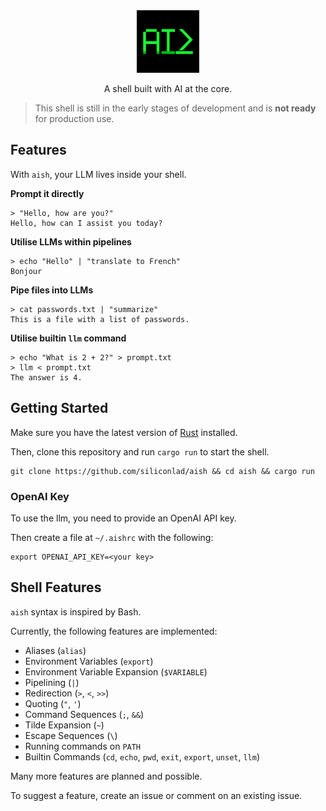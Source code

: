 <div align="center">
<img src="media/logo.png" height=100>

A shell built with AI at the core.

</div>

> This shell is still in the early stages of development and is **not ready** for production use.

## Features


With `aish`, your LLM lives inside your shell.

**Prompt it directly**

```
> "Hello, how are you?"
Hello, how can I assist you today?
```

**Utilise LLMs within pipelines**

```
> echo "Hello" | "translate to French"
Bonjour
```

**Pipe files into LLMs**

```
> cat passwords.txt | "summarize"
This is a file with a list of passwords.
```

**Utilise builtin `llm` command**

```
> echo "What is 2 + 2?" > prompt.txt
> llm < prompt.txt
The answer is 4.
```

## Getting Started

Make sure you have the latest version of [Rust](https://www.rust-lang.org) installed.

Then, clone this repository and run `cargo run` to start the shell.

```
git clone https://github.com/siliconlad/aish && cd aish && cargo run
```

### OpenAI Key

To use the llm, you need to provide an OpenAI API key.

Then create a file at `~/.aishrc` with the following:

```
export OPENAI_API_KEY=<your key>
```

## Shell Features

`aish` syntax is inspired by Bash.

Currently, the following features are implemented:

- Aliases (`alias`)
- Environment Variables (`export`)
- Environment Variable Expansion (`$VARIABLE`)
- Pipelining (`|`)
- Redirection (`>`, `<`, `>>`)
- Quoting (`"`, `'`)
- Command Sequences (`;`, `&&`)
- Tilde Expansion (`~`)
- Escape Sequences (`\`)
- Running commands on `PATH`
- Builtin Commands (`cd`, `echo`, `pwd`, `exit`, `export`, `unset`, `llm`)

Many more features are planned and possible.

To suggest a feature, create an issue or comment on an existing issue.
